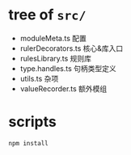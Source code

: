 # tree of `src/`

-   moduleMeta.ts 配置
-   rulerDecorators.ts 核心&库入口
-   rulesLibrary.ts 规则库
-   type.handles.ts 句柄类型定义
-   utils.ts 杂项
-   valueRecorder.ts 额外模组

# scripts

```bash
npm install
```
